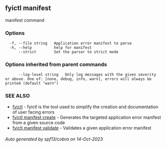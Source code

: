 ## fyictl manifest

manifest command

### Options

```
  -f, --file string   Application error manifest to parse
  -h, --help          help for manifest
      --strict        Set the parser to strict mode
```

### Options inherited from parent commands

```
      --log-level string   Only log messages with the given severity or above. One of: [none, debug, info, warn], errors will always be printed (default "warn")
```

### SEE ALSO

* [fyictl](fyictl)	 - fyictl is the tool used to simplify the creation and documentation of user facing errors
* [fyictl manifest create](fyictl_manifest_create)	 - Generates the targeted application error manifest from a given source code
* [fyictl manifest validate](fyictl_manifest_validate)	 - Validates a given application error manifest

###### Auto generated by spf13/cobra on 14-Oct-2023
